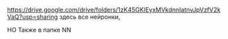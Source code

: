 https://drive.google.com/drive/folders/1zK45GKIEyxMVkdnnIatnvJpVzfV2kVaQ?usp=sharing здесь все нейронки, 

НО Также в папке  NN

